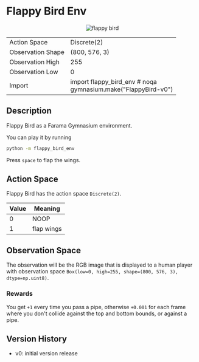 # Flappy Bird Env

<p align="center">
    <img src="https://raw.githubusercontent.com/robertoschiavone/flappy-bird-env/main/flappy-bird.gif"
        alt="flappy bird"/>
</p>

<table>
    <tbody>
        <tr>
            <td>Action Space</td>
            <td>Discrete(2)</td>
        </tr>
        <tr>
            <td>Observation Shape</td>
            <td>(800, 576, 3)</td>
        </tr>
        <tr>
            <td>Observation High</td>
            <td>255</td>
        </tr>
        <tr>
            <td>Observation Low</td>
            <td>0</td>
        </tr>
        <tr>
            <td>Import</td>
            <td>import flappy_bird_env  # noqa<br/>gymnasium.make("FlappyBird-v0")</td>
        </tr>
    </tbody>
</table>

## Description

Flappy Bird as a Farama Gymnasium environment.

You can play it by running

```bash
python -m flappy_bird_env
```

Press `space` to flap the wings.

## Action Space

Flappy Bird has the action space `Discrete(2)`.

| Value | Meaning    |
|-------|------------|
| 0     | NOOP       |
| 1     | flap wings |

## Observation Space

The observation will be the RGB image that is displayed to a human player with
observation space `Box(low=0, high=255, shape=(800, 576, 3), dtype=np.uint8)`.

### Rewards

You get `+1` every time you pass a pipe, otherwise `+0.001` for each frame where you
don't collide against the top and bottom bounds, or against a pipe.

## Version History

- v0: initial version release
